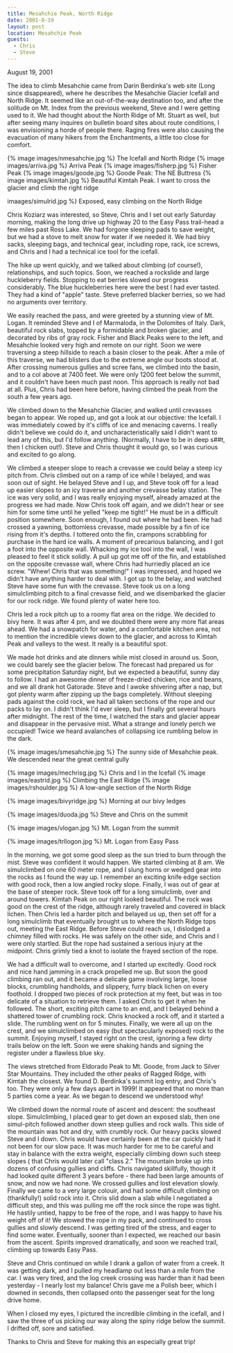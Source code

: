 ```yaml
---
title: Mesahchie Peak, North Ridge
date: 2001-8-19
layout: post
location: Mesahchie Peak
guests:
  - Chris
  - Steve
---
```


August 19, 2001

The idea to climb Mesahchie came from 
Darin Berdinka's web site (Long since disappeared), where
he describes the Mesahchie Glacier Icefall and North Ridge. It
seemed like an out-of-the-way destination too, and after the
solitude on Mt. Index from the previous weekend, Steve and I
were getting used to it. We had thought about the North Ridge
of Mt. Stuart as well, but after seeing many inquires on
bulletin board sites about route conditions, I was envisioning
a horde of people there. Raging fires were also causing the
evacuation of many hikers from the Enchantments, a little too
close for comfort.


{% image images/nmesahchie.jpg %}
The Icefall and North Ridge
{% image images/arriva.jpg %}
Arriva Peak
{% image images/fisherp.jpg %}
Fisher Peak
{% image images/goode.jpg %}
Goode Peak: The NE Buttress
{% image images/kimtah.jpg %}
Beautiful Kimtah Peak. I want to cross the glacier and climb the right ridge

imaages/simulrid.jpg %}
Exposed, easy climbing on the North Ridge




Chris Koziarz was interested, so 
Steve, Chris and I set out
early Saturday morning, making the long drive up highway 20
to the Easy Pass trail-head a few miles past Ross Lake. We
had forgone sleeping pads to save weight, but we had a stove
to melt snow for water if we needed it. We had bivy sacks, 
sleeping bags, and technical gear, including rope, rack, ice
screws, and Chris and I had a technical ice tool for the icefall.


The hike up went quickly, and we talked about climbing (of course!),
relationships, and such topics. Soon, we reached a rockslide and
large huckleberry fields. Stopping to eat berries slowed our
progress considerably. The blue huckleberries here were the best
I had ever tasted. They had a kind of "apple" taste. Steve
preferred blacker berries, so we had no arguments over territory.


We easily reached the pass, and were greeted by a stunning
view of Mt. Logan. It reminded Steve and I of Marmaloda, in
the Dolomites of Italy. Dark, beautiful rock slabs, topped by
a formidable and broken glacier, and decorated by ribs of gray rock.
Fisher and Black Peaks were to the left, and Mesahchie looked
very high and remote on our right. Soon we were traversing 
a steep hillside to reach a basin closer to the peak. After
a mile of this traverse, we had blisters due to the extreme
angle our boots stood at. After crossing numerous gullies
and scree fans, we climbed into the basin, and to a col above
at 7400 feet. We were only 1200 feet below the summit, and
it couldn't have been much past noon. This approach is really
not bad at all. Plus, Chris had been here before, having climbed
the peak from the south a few years ago.


We climbed down to the Mesahchie Glacier, and walked until crevasses
began to appear. We roped up, and got a look at our objective:
the Icefall. I was immediately cowed by it's cliffs of ice and
menacing caverns. I really didn't believe we could do it, and
uncharacteristically said I didn't want to lead any of this,
but I'd follow anything. (Normally, I have to be in deep s##t,
then I chicken out!). Steve and Chris thought it would go, so
I was curious and excited to go along. 


We climbed a steeper slope to reach a crevasse we could belay a
steep icy pitch from. Chris climbed out on a ramp of ice while
I belayed, and was soon out of sight. He belayed Steve and I up,
and Steve took off for a lead up easier slopes to an icy
traverse and another crevasse belay station. The ice was very
solid, and I was really enjoying myself, already amazed at the
progress we had made. Now Chris took off again, and we didn't
hear or see him for some time until he yelled "keep me tight!"
He must be in a difficult position somewhere. Soon enough, I
found out where he had been. He had crossed a yawning, bottomless
crevasse, made possible by a fin of ice rising from it's depths.
I tottered onto the fin, crampons scrabbling for purchase in the
hard ice walls. A moment of precarious balancing, and I got a
foot into the opposite wall. Whacking my ice tool into the wall,
I was pleased to feel it stick solidly. A pull up got me off
of the fin, and established on the opposite crevasse wall, where
Chris had hurriedly placed an ice screw. "Whew! Chris that was
something!" I was impressed, and hoped we didn't have anything
harder to deal with. I got up to the belay, and watched Steve
have some fun with the crevasse. Steve took us on a long simulclimbing
pitch to a final crevasse field, and we disembarked the glacier
for our rock ridge. We found plenty of water here too.


Chris led a rock pitch up to a roomy flat area on the ridge. We
decided to bivy here. It was after 4 pm, and we doubted there were
any more flat areas ahead. We had a snowpatch for water, and a
comfortable kitchen area, not to mention the incredible views
down to the glacier, and across to Kimtah Peak and valleys to the 
west. It really is a beautiful spot. 


We made hot drinks and ate dinners while mist closed in around us.
Soon, we could barely see the glacier below. The forecast had
prepared us for some precipitation Saturday night, but we expected
a beautiful, sunny day to follow. I had an awesome dinner of freeze-dried
chicken, rice and beans, and we all drank hot Gatorade. Steve and
I awoke shivering after a nap, but got plenty warm after zipping up
the bags completely. Without sleeping pads against the cold rock, we
had all taken sections of the rope and our packs to lay on. I didn't
think I'd ever sleep, but I finally got several hours after midnight.
The rest of the time, I watched the stars and glacier appear and
disappear in the pervasive mist. What a strange and lonely perch
we occupied! Twice we heard avalanches of collapsing ice rumbling
below in the dark.

{% image images/smesahchie.jpg %}
The sunny side of Mesahchie peak. We descended near the great central gully


{% image images/mechrisg.jpg %}
Chris and I in the Icefall
{% image images/eastrid.jpg %}
Climbing the East Ridge
{% image images/rshoulder.jpg %}
A low-angle section of the North Ridge

{% image images/bivyridge.jpg %}
Morning at our bivy ledges


{% image images/duoda.jpg %}
Steve and Chris on the summit

{% image images/vlogan.jpg %}
Mt. Logan from the summit

{% image images/trllogon.jpg %}
Mt. Logan from Easy Pass


In the morning, we got some good sleep as the sun tried to burn
through the mist. Steve was confident it would happen. We started
climbing at 8 am. We simulclimbed on one 60 meter rope, and I
slung horns or wedged gear into the rocks as I found the way up.
I remember an exciting knife edge section with good rock, then
a low angled rocky slope. Finally, I was out of gear at the base
of steeper rock. Steve took off for a long simulclimb, over and
around towers. Kimtah Peak on our right looked beautiful. The
rock was good on the crest of the ridge, although rarely traveled
and covered in black lichen. Then Chris led a harder pitch and
belayed us up, then set off for a long simulclimb that eventually
brought us to where the North Ridge tops out, meeting the East
Ridge. Before Steve could reach us, I dislodged a chimney filled
with rocks. He was safely on the other side, and Chris and I
were only startled. But the rope had sustained a serious injury
at the midpoint. Chris grimly tied a knot to isolate the frayed
section of the rope.


We had a difficult wall to overcome, and I started up excitedly.
Good rock and nice hand jamming in a crack propelled me up. But
soon the good climbing ran out, and it became a delicate game
involving large, loose blocks, crumbling handholds, and slippery,
furry black lichen on every foothold. I dropped two pieces of
rock protection at my feet, but was in too delicate of a situation
to retrieve them. I asked Chris to get it when he followed. The
short, exciting pitch came to an end, and I belayed behind a shattered
tower of crumbling rock. Chris knocked a rock off, and it started
a slide. The rumbling went on for 5 minutes. Finally, we were all up
on the crest, and we simulclimbed on easy (but spectacularly exposed)
rock to the summit. Enjoying myself, I stayed right on the crest,
ignoring a few dirty trails below on the left. Soon we were shaking
hands and signing the register under a flawless blue sky.


The views stretched from Eldorado Peak to Mt. Goode, from Jack
to Silver Star Mountains. They included the other peaks of Ragged
Ridge, with Kimtah the closest. We found D. Berdinka's summit log
entry, and Chris's too. They were only a few days apart in 1999!
It appeared that no more than 5 parties come a year. As we began
to descend we understood why!


We climbed down the normal route of ascent and descent: the southeast
slope. Simulclimbing, I placed gear to get down an exposed slab,
then one simul-pitch followed another down steep gullies and rock
walls. This side of the mountain was hot and dry, with crumbly rock.
Our heavy packs slowed Steve and I down. Chris would have
certainly been at the car quickly had it not been for our slow pace.
It was much harder for me to be careful and stay in balance with
the extra weight, especially climbing down such steep slopes (
that Chris would later call "class 2." The mountain broke up into
dozens of confusing gullies and cliffs. Chris navigated skillfully,
though it had looked quite different 3 years before - there had been
large amounts of snow, and now we had none. We crossed gullies
and lost elevation slowly. Finally we came to a very large colouir,
and had some difficult climbing on (thankfully!) solid rock into
it. Chris slid down a slab while I negotiated a difficult step,
and this was pulling me off the rock since the rope was tight.
He hastily untied, happy to be free of the rope, and I was happy
to have his weight off of it! We stowed the rope in my pack, and
continued to cross gullies and slowly descend. I was getting
tired of the stress, and eager to find some water. Eventually,
sooner than I expected, we reached our basin from the ascent.
Spirits improved dramatically, and soon we reached trail, climbing
up towards Easy Pass. 


Steve and Chris continued on while I drank a gallon of water
from a creek. It was getting dark, and I pulled my headlamp out
less than a mile from the car. I was very tired, and the log creek
crossing was harder than it had been yesterday - I nearly lost my
balance! Chris gave me a Polish beer, which I downed in seconds,
then collapsed onto the passenger seat for the long drive home.


When I closed my eyes, I pictured the incredible climbing in the
icefall, and I saw the three of us picking our way along the spiny
ridge below the summit. I drifted off, sore and satisfied.


Thanks to Chris and Steve for making this an especially great trip!

